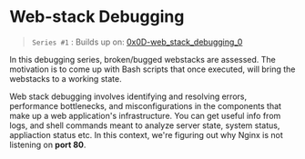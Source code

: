 # Web-stack Debugging

> `Series #1`  :
> Builds up on: [0x0D-web_stack_debugging_0](../0x0D-web_stack_debugging_0)

In this debugging series, broken/bugged webstacks are assessed. The motivation is to come up with Bash scripts that once executed, will bring the webstacks to a working state.

Web stack debugging involves identifying and resolving errors, performance bottlenecks, and misconfigurations in the components that make up a web application's infrastructure. You can get useful info from logs, and shell commands meant to analyze server state, system status, appliaction status etc. In this context, we're figuring out why Nginx is not listening on **port 80**.
